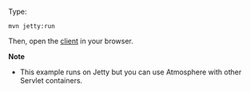 Type:

```
mvn jetty:run
```

Then, open the [client](http://jsbin.com/vigiji/1/watch?js,console) in your browser.

**Note**

* This example runs on Jetty but you can use Atmosphere with other Servlet containers.